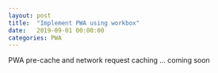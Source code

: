 ```yaml
---
layout: post
title:  "Implement PWA using workbox"
date:   2019-09-01 00:00:00
categories: PWA
---
```

 
  PWA pre-cache and network request caching
  ... coming soon